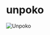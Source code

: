 # unpoko

![Unpoko](https://github.com/mboultoureau/unpoko/assets/53940495/3c6c4281-3aa9-4ff6-98cd-a4f652527909)
